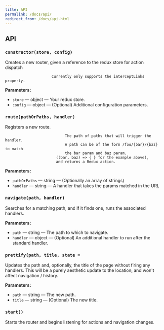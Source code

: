 ```yaml
---
title: API
permalink: /docs/api/
redirect_from: /docs/api.html
---
```


## API

<!-- BEGIN DOC-COMMENT H3 src/index.js -->
### `constructor(store, config)`

Creates a new router, given a reference to the redux store for action dispatch 

                         Currently only supports the interceptLinks property.

**Parameters:**

* `store` — object — Your redux store.
* `config` — object — (Optional) Additional configuration parameters.

### `route(pathOrPaths, handler)`

Registers a new route. 

                               The path of paths that will trigger the handler.
                               A path can be of the form /foo/{bar}/{baz} to match
                               the bar param and baz param.
                           ((bar, baz) => { } for the example above),
                           and returns a Redux action.

**Parameters:**

* `pathOrPaths` — string — (Optionally an array of strings)
* `handler` — string — A handler that takes the params matched in the URL

### `navigate(path, handler)`

Searches for a matching path, and if it finds one, runs the associated handlers. 


**Parameters:**

* `path` — string — The path to which to navigate.
* `handler` — object — (Optional) An additional handler to run after the standard handler.

### `prettify(path, title, state =`

Updates the path and, optionally, the title of the page without firing any handlers. This will be a purely aesthetic update to the location, and won't affect navigation / history. 


**Parameters:**

* `path` — string — The new path.
* `title` — string — (Optional) The new title.

### `start()`

Starts the router and begins listening for actions and navigation changes. 


<!-- END DOC-COMMENT -->
